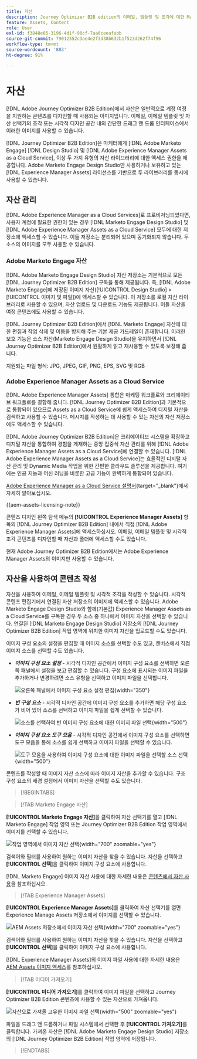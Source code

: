 ```yaml
---
title: 자산
description: Journey Optimizer B2B edition의 이메일, 템플릿 및 조각에 대한 Marketo Engage Design Studio 및 AEM Assets의 이미지 에셋을 관리합니다.
feature: Assets, Content
role: User
exl-id: f3848e65-3196-4d1f-90cf-7aa6ceeafabb
source-git-commit: 79012352c3ae4e2f3d38b632b1f523d262f74f96
workflow-type: tm+mt
source-wordcount: '883'
ht-degree: 91%

---
```


# 자산

[!DNL Adobe Journey Optimizer B2B Edition]에서 자산은 일반적으로 계정 여정을 지원하는 콘텐츠를 디자인할 때 사용되는 이미지입니다. 이메일, 이메일 템플릿 및 자산 선택기의 조각 또는 시각적 디자인 공간 내의 간단한 드래그 앤 드롭 인터페이스에서 이러한 이미지를 사용할 수 있습니다.

[!DNL Journey Optimizer B2B Edition]은 마케터에게 [!DNL Adobe Marketo Engage] [!DNL Design Studio] 및 [!DNL Adobe Experience Manager Assets as a Cloud Service], 이상 두 가지 유형의 자산 라이브러리에 대한 액세스 권한을 제공합니다. Adobe Marketo Engage Design Studio만 사용하거나 보유하고 있는 [!DNL Experience Manager Assets] 라이선스를 기반으로 두 라이브러리를 동시에 사용할 수 있습니다.

## 자산 관리

[!DNL Adobe Experience Manager as a Cloud Services]로 프로비저닝되었다면, 사용자 계정에 필요한 권한이 있는 경우 [!DNL Marketo Engage Design Studio] 및 [!DNL Adobe Experience Manager Assets as a Cloud Service] 모두에 대한 저장소에 액세스할 수 있습니다. 이들 저장소는 분리되어 있으며 동기화되지 않습니다. 두 소스의 이미지를 모두 사용할 수 있습니다.

### Adobe Marketo Engage 자산

[!DNL Adobe Marketo Engage Design Studio] 자산 저장소는 기본적으로 모든 [!DNL Journey Optimizer B2B Edition] 구독을 통해 제공됩니다. 즉, [!DNL Adobe Marketo Engage]에 저장된 이미지 자산([!UICONTROL Design Studio] > [!UICONTROL 이미지 및 파일])에 액세스할 수 있습니다. 이 저장소를 로컬 자산 라이브러리로 사용할 수 있으며, 자산 업로드 및 다운로드 기능도 제공됩니다. 이들 자산을 여정 콘텐츠에도 사용할 수 있습니다.

[!DNL Journey Optimizer B2B Edition]에서 [!DNL Marketo Engage] 자산에 대한 편집과 작업 삭제 및 이동을 방지해 주는 기본 제공 가드레일이 존재합니다. 이러한 보호 기능은 소스 자산(Marketo Engage Design Studio)을 유지하면서 [!DNL Journey Optimizer B2B Edition]에서 원활하게 읽고 재사용할 수 있도록 보장해 줍니다.

지원되는 파일 형식: JPG, JPEG, GIF, PNG, EPS, SVG 및 RGB

### Adobe Experience Manager Assets as a Cloud Service

[!DNL Adobe Experience Manager Assets] 통합은 마케팅 워크플로와 크리에이티브 워크플로를 결합해 줍니다. [!DNL Journey Optimizer B2B Edition]과 기본적으로 통합되어 있으므로 Assets as a Cloud Service에 쉽게 액세스하여 디지털 자산을 검색하고 사용할 수 있습니다. 메시지를 작성하는 데 사용할 수 있는 자산의 자산 저장소에도 액세스할 수 있습니다.

[!DNL Adobe Journey Optimizer B2B Edition]은 크리에이티브 시스템을 확장하고 디지털 자산을 통합하여 경험을 게재하는 중앙 집중식 자산 관리를 위해 [!DNL Adobe Experience Manager Assets as a Cloud Service]에 연결할 수 있습니다. [!DNL Adobe Experience Manager Assets as a Cloud Service]는 효율적인 디지털 자산 관리 및 Dynamic Media 작업을 위한 간편한 클라우드 솔루션을 제공합니다. 여기에는 인공 지능과 머신 러닝을 비롯한 고급 기능이 완벽하게 통합되어 있습니다.

[Adobe Experience Manager as a Cloud Service 설명서](https://experienceleague.adobe.com/ko/docs/experience-manager-cloud-service/content/assets/overview){target="_blank"}에서 자세히 알아보십시오.

{{aem-assets-licensing-note}}

콘텐츠 디자인 왼쪽 탐색 메뉴의 **[!UICONTROL Experience Manager Assets]** 항목의 [!DNL Journey Optimizer B2B Edition] 내에서 직접 [!DNL Adobe Experience Manager Assets]에 액세스하십시오. 이메일, 이메일 템플릿 및 시각적 조각 콘텐츠를 디자인할 때 자산과 폴더에 액세스할 수도 있습니다.

현재 Adobe Journey Optimizer B2B Edition에서는 Adobe Experience Manager Assets의 이미지만 사용할 수 있습니다.

## 자산을 사용하여 콘텐츠 작성

자산을 사용하여 이메일, 이메일 템플릿 및 시각적 조각을 작성할 수 있습니다. 시각적 콘텐츠 편집기에서 연결된 자산 저장소의 이미지에 액세스할 수 있습니다. Adobe Marketo Engage Design Studio와 함께(기본값) Experience Manager Assets as a Cloud Service를 구독한 경우 두 소스 중 하나에서 이미지 자산을 선택할 수 있습니다. 연결된 [!DNL Marketo Engage Design Studio] 저장소의 [!DNL Journey Optimizer B2B Edition] 작업 영역에 위치한 이미지 자산을 업로드할 수도 있습니다.

이미지 구성 요소의 설정을 편집할 때 이미지 소스를 선택할 수도 있고, 캔버스에서 직접 이미지 소스를 선택할 수도 있습니다.

* **_이미지 구성 요소 설정_** - 시각적 디자인 공간에서 이미지 구성 요소를 선택하면 오른쪽 패널에서 설정을 보고 편집할 수 있습니다. 구성 요소에 표시되는 이미지 파일을 추가하거나 변경하려면 소스 유형을 선택하고 이미지 파일을 선택합니다.

  ![오른쪽 패널에서 이미지 구성 요소 설정 편집](./assets/content-assets-image-settings.png){width="350"}

* **_빈 구성 요소_** - 시각적 디자인 공간에 이미지 구성 요소를 추가하면 해당 구성 요소가 비어 있어 소스를 선택하고 이미지 파일을 쉽게 선택할 수 있습니다.

  ![소스를 선택하여 빈 이미지 구성 요소에 대한 이미지 파일 선택](./assets/content-assets-image-component-empty.png){width="500"}

* **_이미지 구성 요소 도구 모음_** - 시각적 디자인 공간에서 이미지 구성 요소를 선택하면 도구 모음을 통해 소스를 쉽게 선택하고 이미지 파일을 선택할 수 있습니다.

  ![도구 모음을 사용하여 이미지 구성 요소에 대한 이미지 파일을 선택할 소스 선택](./assets/content-assets-image-toolbar-settings.png){width="500"}

콘텐츠를 작성할 때 이미지 자산 소스에 따라 이미지 자산을 추가할 수 있습니다. 구조 구성 요소의 배경 설정에서 이미지 자산을 선택할 수도 있습니다.

>[!BEGINTABS]

>[!TAB Marketo Engage 자산]

**[!UICONTROL Marketo Engage 자산]**&#x200B;을 클릭하여 자산 선택기를 열고 [!DNL Marketo Engage] 작업 영역 또는 Journey Optimizer B2B Edition 작업 영역에서 이미지를 선택할 수 있습니다.

![작업 영역에서 이미지 자산 선택](./assets/content-assets-image-me-selected.png){width="700" zoomable="yes"}

검색어와 필터를 사용하여 원하는 이미지 자산을 찾을 수 있습니다. 자산을 선택하고 **[!UICONTROL 선택]**&#x200B;을 클릭하여 이미지 구성 요소에 사용합니다.

[!DNL Marketo Engage] 이미지 자산 사용에 대한 자세한 내용은 [콘텐츠에서 자산 사용](./marketo-engage-design-studio.md#use-assets-in-your-content)을 참조하십시오.

>[!TAB Experience Manager Assets]

**[!UICONTROL Experience Manager Assets]**&#x200B;를 클릭하여 자산 선택기를 열면 Experience Manage Assets 저장소에서 이미지를 선택할 수 있습니다.

![AEM Assets 저장소에서 이미지 자산 선택](./assets/content-assets-image-aem-selected.png){width="700" zoomable="yes"}

검색어와 필터를 사용하여 원하는 이미지 자산을 찾을 수 있습니다. 자산을 선택하고 **[!UICONTROL 선택]**&#x200B;을 클릭하여 이미지 구성 요소에 사용합니다.

[!DNL Experience Manager Assets]의 이미지 파일 사용에 대한 자세한 내용은 [AEM Assets 이미지 액세스](./aem-assets.md#access-aem-assets-images)를 참조하십시오.

>[!TAB 미디어 가져오기]

**[!UICONTROL 미디어 가져오기]**&#x200B;를 클릭하여 이미지 파일을 선택하고 Journey Optimizer B2B Edition 콘텐츠에 사용할 수 있는 자산으로 가져옵니다.

![자산으로 가져올 고유한 이미지 파일 선택](./assets/content-assets-image-import-file-selected.png){width="500" zoomable="yes"}

파일을 드래그 앤 드롭하거나 파일 시스템에서 선택한 후 **[!UICONTROL 가져오기]**&#x200B;를 클릭합니다. 가져온 자산은 [!DNL Adobe Marketo Engage Design Studio] 저장소의 [!DNL Journey Optimizer B2B Edition] 작업 영역에 저장됩니다.

>[!ENDTABS]
